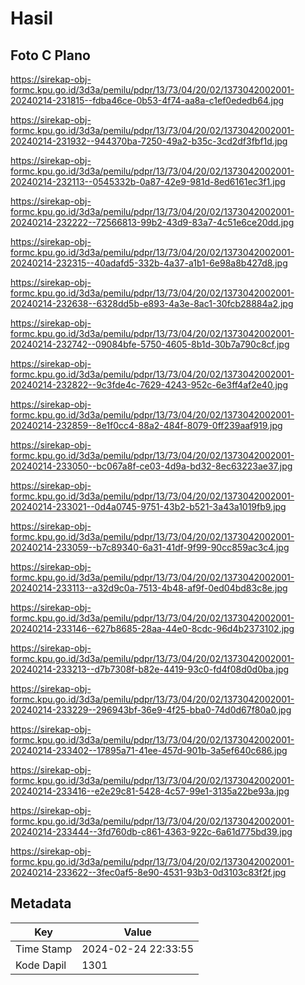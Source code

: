 # Hasil

## Foto C Plano

https://sirekap-obj-formc.kpu.go.id/3d3a/pemilu/pdpr/13/73/04/20/02/1373042002001-20240214-231815--fdba46ce-0b53-4f74-aa8a-c1ef0ededb64.jpg

https://sirekap-obj-formc.kpu.go.id/3d3a/pemilu/pdpr/13/73/04/20/02/1373042002001-20240214-231932--944370ba-7250-49a2-b35c-3cd2df3fbf1d.jpg

https://sirekap-obj-formc.kpu.go.id/3d3a/pemilu/pdpr/13/73/04/20/02/1373042002001-20240214-232113--0545332b-0a87-42e9-981d-8ed6161ec3f1.jpg

https://sirekap-obj-formc.kpu.go.id/3d3a/pemilu/pdpr/13/73/04/20/02/1373042002001-20240214-232222--72566813-99b2-43d9-83a7-4c51e6ce20dd.jpg

https://sirekap-obj-formc.kpu.go.id/3d3a/pemilu/pdpr/13/73/04/20/02/1373042002001-20240214-232315--40adafd5-332b-4a37-a1b1-6e98a8b427d8.jpg

https://sirekap-obj-formc.kpu.go.id/3d3a/pemilu/pdpr/13/73/04/20/02/1373042002001-20240214-232638--6328dd5b-e893-4a3e-8ac1-30fcb28884a2.jpg

https://sirekap-obj-formc.kpu.go.id/3d3a/pemilu/pdpr/13/73/04/20/02/1373042002001-20240214-232742--09084bfe-5750-4605-8b1d-30b7a790c8cf.jpg

https://sirekap-obj-formc.kpu.go.id/3d3a/pemilu/pdpr/13/73/04/20/02/1373042002001-20240214-232822--9c3fde4c-7629-4243-952c-6e3ff4af2e40.jpg

https://sirekap-obj-formc.kpu.go.id/3d3a/pemilu/pdpr/13/73/04/20/02/1373042002001-20240214-232859--8e1f0cc4-88a2-484f-8079-0ff239aaf919.jpg

https://sirekap-obj-formc.kpu.go.id/3d3a/pemilu/pdpr/13/73/04/20/02/1373042002001-20240214-233050--bc067a8f-ce03-4d9a-bd32-8ec63223ae37.jpg

https://sirekap-obj-formc.kpu.go.id/3d3a/pemilu/pdpr/13/73/04/20/02/1373042002001-20240214-233021--0d4a0745-9751-43b2-b521-3a43a1019fb9.jpg

https://sirekap-obj-formc.kpu.go.id/3d3a/pemilu/pdpr/13/73/04/20/02/1373042002001-20240214-233059--b7c89340-6a31-41df-9f99-90cc859ac3c4.jpg

https://sirekap-obj-formc.kpu.go.id/3d3a/pemilu/pdpr/13/73/04/20/02/1373042002001-20240214-233113--a32d9c0a-7513-4b48-af9f-0ed04bd83c8e.jpg

https://sirekap-obj-formc.kpu.go.id/3d3a/pemilu/pdpr/13/73/04/20/02/1373042002001-20240214-233146--627b8685-28aa-44e0-8cdc-96d4b2373102.jpg

https://sirekap-obj-formc.kpu.go.id/3d3a/pemilu/pdpr/13/73/04/20/02/1373042002001-20240214-233213--d7b7308f-b82e-4419-93c0-fd4f08d0d0ba.jpg

https://sirekap-obj-formc.kpu.go.id/3d3a/pemilu/pdpr/13/73/04/20/02/1373042002001-20240214-233229--296943bf-36e9-4f25-bba0-74d0d67f80a0.jpg

https://sirekap-obj-formc.kpu.go.id/3d3a/pemilu/pdpr/13/73/04/20/02/1373042002001-20240214-233402--17895a71-41ee-457d-901b-3a5ef640c686.jpg

https://sirekap-obj-formc.kpu.go.id/3d3a/pemilu/pdpr/13/73/04/20/02/1373042002001-20240214-233416--e2e29c81-5428-4c57-99e1-3135a22be93a.jpg

https://sirekap-obj-formc.kpu.go.id/3d3a/pemilu/pdpr/13/73/04/20/02/1373042002001-20240214-233444--3fd760db-c861-4363-922c-6a61d775bd39.jpg

https://sirekap-obj-formc.kpu.go.id/3d3a/pemilu/pdpr/13/73/04/20/02/1373042002001-20240214-233622--3fec0af5-8e90-4531-93b3-0d3103c83f2f.jpg


## Metadata

| Key        | Value               |
| ---------- | ------------------- |
| Time Stamp | 2024-02-24 22:33:55 |
| Kode Dapil | 1301                |



